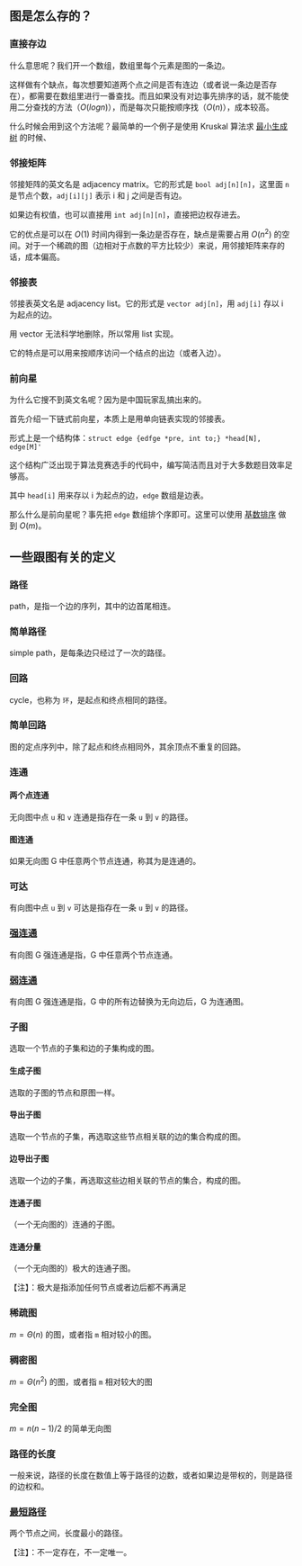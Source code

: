 ## 图是怎么存的？

### 直接存边

什么意思呢？我们开一个数组，数组里每个元素是图的一条边。

这样做有个缺点，每次想要知道两个点之间是否有连边（或者说一条边是否存在），都需要在数组里进行一番查找。而且如果没有对边事先排序的话，就不能使用二分查找的方法（$O(logn)$），而是每次只能按顺序找（$O(n)$），成本较高。

什么时候会用到这个方法呢？最简单的一个例子是使用 Kruskal 算法求 [最小生成树](graph/mst) 的时候、

### 邻接矩阵

邻接矩阵的英文名是 adjacency matrix。它的形式是 `bool adj[n][n]`，这里面 `n` 是节点个数，`adj[i][j]` 表示 i 和 j 之间是否有边。

如果边有权值，也可以直接用 `int adj[n][n]`，直接把边权存进去。

它的优点是可以在 $O(1)$ 时间内得到一条边是否存在，缺点是需要占用 $O(n^2)$ 的空间。对于一个稀疏的图（边相对于点数的平方比较少）来说，用邻接矩阵来存的话，成本偏高。

### 邻接表

邻接表英文名是 adjacency list。它的形式是 `vector adj[n]`，用 `adj[i]` 存以 i 为起点的边。

用 vector 无法科学地删除，所以常用 list 实现。

它的特点是可以用来按顺序访问一个结点的出边（或者入边）。

### 前向星

为什么它搜不到英文名呢？因为是中国玩家乱搞出来的。

首先介绍一下链式前向星，本质上是用单向链表实现的邻接表。

形式上是一个结构体：`struct edge {edfge *pre, int to;} *head[N], edge[M]'`

这个结构广泛出现于算法竞赛选手的代码中，编写简洁而且对于大多数题目效率足够高。

其中 `head[i]` 用来存以 i 为起点的边，`edge` 数组是边表。

那么什么是前向星呢？事先把 `edge` 数组排个序即可。这里可以使用 [基数排序](basic/sort) 做到 $O(m)$。

## 一些跟图有关的定义

### 路径

path，是指一个边的序列，其中的边首尾相连。

### 简单路径

simple path，是每条边只经过了一次的路径。

### 回路

cycle，也称为 `环`，是起点和终点相同的路径。

### 简单回路

图的定点序列中，除了起点和终点相同外，其余顶点不重复的回路。

### 连通

#### 两个点连通

无向图中点 `u` 和 `v` 连通是指存在一条 `u` 到 `v` 的路径。

#### 图连通

如果无向图 G 中任意两个节点连通，称其为是连通的。

### 可达

有向图中点 `u` 到 `v` 可达是指存在一条 `u` 到 `v` 的路径。

### [强连通](scc)

有向图 G 强连通是指，G 中任意两个节点连通。

### [弱连通](bcc)

有向图 G 强连通是指，G 中的所有边替换为无向边后，G 为连通图。

### 子图

选取一个节点的子集和边的子集构成的图。

#### 生成子图

选取的子图的节点和原图一样。

#### 导出子图

选取一个节点的子集，再选取这些节点相关联的边的集合构成的图。

#### 边导出子图

选取一个边的子集，再选取这些边相关联的节点的集合，构成的图。

#### 连通子图

（一个无向图的）连通的子图。

#### 连通分量

（一个无向图的）极大的连通子图。

【注】：极大是指添加任何节点或者边后都不再满足

### 稀疏图

$m = \Theta(n)$ 的图，或者指 `m` 相对较小的图。

### 稠密图

$m = \Theta(n^2)$ 的图，或者指 `m` 相对较大的图

### 完全图

$m = n(n-1) / 2$ 的简单无向图

### 路径的长度

一般来说，路径的长度在数值上等于路径的边数，或者如果边是带权的，则是路径的边权和。

### [最短路径](shortest-path)

两个节点之间，长度最小的路径。

【注】：不一定存在，不一定唯一。